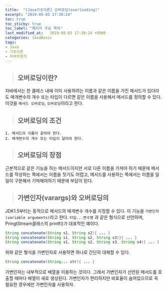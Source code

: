 ```yaml
---
title:  "[Java기초이론] 오버로딩(overloading)"
excerpt: "2019-09-03 17:30:24"
toc: true
toc_sticky: true
toc_label: "페이지 주요 목차"
last_modified_at:   2019-09-03 17:30:24 +0900
categories: JavaBasic
tags:
- Java
- 기초이론
- 자바의정석
---
```


>## 오버로딩이란?  

자바에서는 한 클래스 내에 이미 사용하려는 이름과 같은 이름을 가진 메서드가 있더라도 매개변수의 개수 또는 타입이 다르면 같은 이름을 사용해서 메서드를 정의할 수 있다.  
이것을 `매서드 오버로딩`, `오버로딩`이라고 한다.


>## 오버로딩의 조건

```
1. 메서드의 이름이 같아야 한다.
2. 매개변수의 개수 또는 타입이 달라야 한다.
```


>## 오버로딩의 장점

근본적으로 같은 기능을 하는 메서드이지만 서로 다른 이름을 가져야 하기 때문에 메서드를 작성하는 쪽에서는 이름을 짓기도 어렵고, 메서드를 사용하는 쪽에서는 이름을 일일이 구분해서 기억해야하기 때문에 부담이 된다.


>## 가변인자(varargs)와 오버로딩의

JDK1.5부터는 동적으로 메서드의 매개변수 개수를 지정할 수 있다.
이 기능을 `가변인자(variable arguments)`라고 한다.
`타입...변수명` 과 같은 형식으로 선언하며, PringtStream클래스의 printf()가 대표적인 예이다.

```java
String concatenate(String s1, String s2){ ... }
String concatenate(String s1, String s2, String s3)}{ ... }
String concatenate(String s1, String s2, String s3, String s4){ ... }
```

위와 같은 형식을 가변인자로 사용하면 하나로 간단히 대체할 수 있다.

```java
String concatenate(String... str){ ... }
```

가변인자는 내부적으로 배열을 이용하는 것이다.
그래서 가변인자가 선언된 메서드를 호출할 때마다 배열이 새로 생성된다. 가변인자가 편리하지만 비효율이 숨어있으므로 꼭 필요한 경우에만 가변인자를 사용하자.
